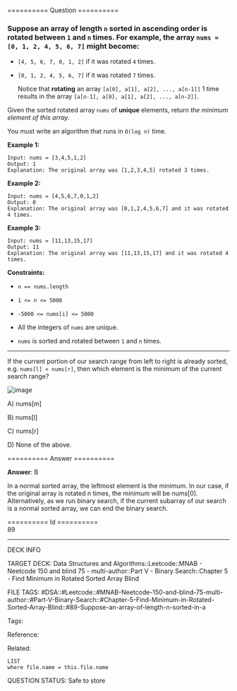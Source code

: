 ========== Question ==========  

### Suppose an array of length `n` sorted in ascending order is **rotated** between `1` and `n` times. For example, the array `nums = [0, 1, 2, 4, 5, 6, 7]` might become:

- `[4, 5, 6, 7, 0, 1, 2]` if it was rotated `4` times.

- `[0, 1, 2, 4, 5, 6, 7]` if it was rotated `7` times.

  Notice that **rotating** an array `[a[0], a[1], a[2], ..., a[n-1]]` 1 time
  results in the array `[a[n-1], a[0], a[1], a[2], ..., a[n-2]]`.

Given the sorted rotated array `nums` of **unique** elements, return _the
minimum element of this array_.

You must write an algorithm that runs in `O(log n)` time.

**Example 1:**

```
Input: nums = [3,4,5,1,2]
Output: 1
Explanation: The original array was [1,2,3,4,5] rotated 3 times.
```

**Example 2:**

```
Input: nums = [4,5,6,7,0,1,2]
Output: 0
Explanation: The original array was [0,1,2,4,5,6,7] and it was rotated 4 times.
```

**Example 3:**

```
Input: nums = [11,13,15,17]
Output: 11
Explanation: The original array was [11,13,15,17] and it was rotated 4 times.
```

**Constraints:**

- `n == nums.length`

- `1 <= n <= 5000`

- `-5000 <= nums[i] <= 5000`

- All the integers of `nums` are unique.

- `nums` is sorted and rotated between `1` and `n` times.

---

If the current portion of our search range from left to right is already sorted,
e.g. `nums[l] < nums[r]`, then which element is the minimum of the current
search range?

![image](https://imagedelivery.net/CLfkmk9Wzy8_9HRyug4EVA/958a3861-e7b7-4da8-8561-544714ca8400/public)

A) nums\[m\]

B) nums\[l\]

C) nums\[r\]

D) None of the above.  

========== Answer ==========  

**Answer**: B

In a normal sorted array, the leftmost element is the minimum. In our case, if
the original array is rotated n times, the minimum will be nums\[0\].
Alternatively, as we run binary search, if the current subarray of our search is
a normal sorted array, we can end the binary search.

========== Id ==========  
89

---

DECK INFO

TARGET DECK: Data Structures and Algorithms::Leetcode::MNAB - Neetcode 150 and blind 75 - multi-author::Part V - Binary Search::Chapter 5 - Find Minimum in Rotated Sorted Array Blind

FILE TAGS: #DSA::#Leetcode::#MNAB-Neetcode-150-and-blind-75-multi-author::#Part-V-Binary-Search::#Chapter-5-Find-Minimum-in-Rotated-Sorted-Array-Blind::#89-Suppose-an-array-of-length-n-sorted-in-a

Tags:

Reference:

Related:

```dataview
LIST
where file.name = this.file.name
```
QUESTION STATUS: Safe to store
